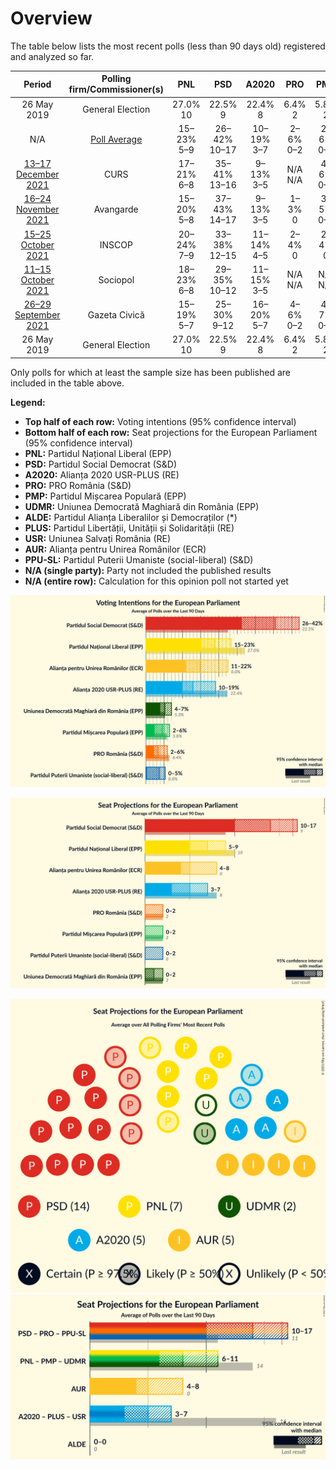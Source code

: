 # Overview

The table below lists the most recent polls (less than 90 days old) registered and analyzed so far.

| Period     | Polling firm/Commissioner(s) | PNL | PSD | A2020 | PRO | PMP | UDMR | ALDE | PLUS | USR | AUR | PPU-SL |
|:----------:|:----------------------------:|:--:|:--:|:--:|:--:|:--:|:--:|:--:|:--:|:--:|:--:|:--:|
| 26 May 2019 | General Election | 27.0% <br> 10 | 22.5% <br> 9 | 22.4% <br> 8 | 6.4% <br> 2 | 5.8% <br> 2 | 5.3% <br> 2 | 4.1% <br> 0 | 22.4% <br> 4 | 22.4% <br> 4 | 0.0% <br> 0 | 0.0% <br> 0 |
| N/A | [Poll Average](average.html) | 15–23% <br> 5–9 | 26–42% <br> 10–17 | 10–19% <br> 3–7 | 2–6% <br> 0–2 | 2–6% <br> 0–2 | 4–7% <br> 0–2 | N/A <br> N/A | N/A <br> N/A | N/A <br> N/A | 12–22% <br> 4–8 | 0–5% <br> 0–2 |
| [13–17 December 2021](2021-12-17-CURS.html) | CURS | 17–21% <br> 6–8 | 35–41% <br> 13–16 | 9–13% <br> 3–5 | N/A <br> N/A | 4–6% <br> 0–2 | 4–6% <br> 0–2 | N/A <br> N/A | N/A <br> N/A | N/A <br> N/A | 11–15% <br> 4–6 | 3–5% <br> 0–2 |
| [16–24 November 2021](2021-11-24-Avangarde.html) | Avangarde | 15–20% <br> 5–8 | 37–43% <br> 14–17 | 9–13% <br> 3–5 | 1–3% <br> 0 | 3–5% <br> 0–2 | 4–7% <br> 0–2 | N/A <br> N/A | N/A <br> N/A | N/A <br> N/A | 13–17% <br> 5–7 | 3–5% <br> 0–2 |
| [15–25 October 2021](2021-10-25-INSCOP.html) | INSCOP | 20–24% <br> 7–9 | 33–38% <br> 12–15 | 11–14% <br> 4–5 | 2–4% <br> 0 | 2–4% <br> 0 | 4–6% <br> 0–2 | N/A <br> N/A | N/A <br> N/A | N/A <br> N/A | 12–16% <br> 4–6 | 0–1% <br> 0 |
| [11–15 October 2021](2021-10-15-Sociopol.html) | Sociopol | 18–23% <br> 6–8 | 29–35% <br> 10–12 | 11–15% <br> 3–5 | N/A <br> N/A | N/A <br> N/A | 5–8% <br> 0–2 | N/A <br> N/A | N/A <br> N/A | N/A <br> N/A | 19–24% <br> 6–8 | N/A <br> N/A |
| [26–29 September 2021](2021-09-29-GazetaCivică.html) | Gazeta Civică | 15–19% <br> 5–7 | 25–30% <br> 9–12 | 16–20% <br> 5–7 | 4–6% <br> 0–2 | 4–7% <br> 0–2 | 4–6% <br> 0–2 | N/A <br> N/A | N/A <br> N/A | N/A <br> N/A | 15–20% <br> 5–7 | N/A <br> N/A |
| 26 May 2019 | General Election | 27.0% <br> 10 | 22.5% <br> 9 | 22.4% <br> 8 | 6.4% <br> 2 | 5.8% <br> 2 | 5.3% <br> 2 | 4.1% <br> 0 | 22.4% <br> 4 | 22.4% <br> 4 | 0.0% <br> 0 | 0.0% <br> 0 |

Only polls for which at least the sample size has been published are included in the table above.

**Legend:**
+ **Top half of each row:** Voting intentions (95% confidence interval)
+ **Bottom half of each row:** Seat projections for the European Parliament (95% confidence interval)
+ **PNL:** Partidul Național Liberal (EPP)
+ **PSD:** Partidul Social Democrat (S&D)
+ **A2020:** Alianța 2020 USR-PLUS (RE)
+ **PRO:** PRO România (S&D)
+ **PMP:** Partidul Mișcarea Populară (EPP)
+ **UDMR:** Uniunea Democrată Maghiară din România (EPP)
+ **ALDE:** Partidul Alianța Liberalilor și Democraților (*)
+ **PLUS:** Partidul Libertății, Unității și Solidarității (RE)
+ **USR:** Uniunea Salvați România (RE)
+ **AUR:** Alianța pentru Unirea Românilor (ECR)
+ **PPU-SL:** Partidul Puterii Umaniste (social-liberal) (S&D)
+ **N/A (single party):** Party not included the published results
+ **N/A (entire row):** Calculation for this opinion poll not started yet


![Graph with voting intentions not yet produced](average.png "Voting Intentions")

![Graph with seats not yet produced](average-seats.png "Seats")

![Graph with seating plan not yet produced](average-seating-plan.png "Seating Plan")
![Graph with coalitions seats not yet produced](average-coalitions-seats.png "Coalitions Seats")
